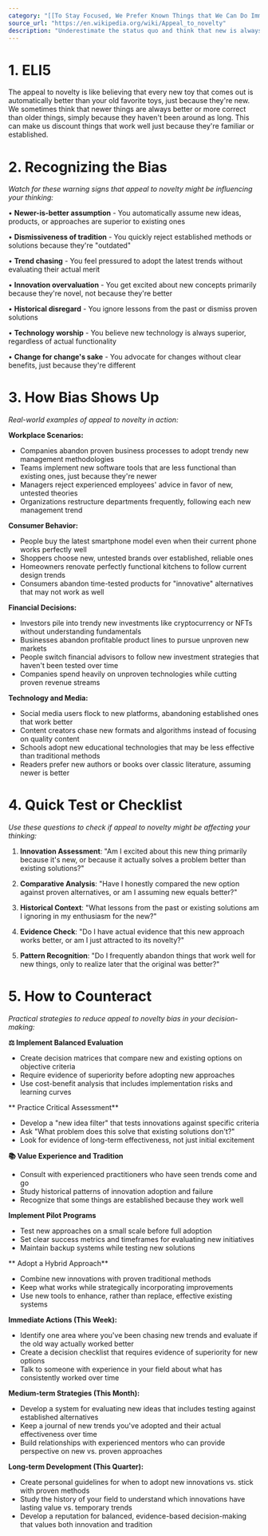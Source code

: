 ```yaml
---
category: "[[To Stay Focused, We Prefer Known Things that We Can Do Immediately]]"
source_url: "https://en.wikipedia.org/wiki/Appeal_to_novelty"
description: "Underestimate the status quo and think that new is always better."
---
```


# 1. ELI5

The appeal to novelty is like believing that every new toy that comes out is automatically better than your old favorite toys, just because they're new. We sometimes think that newer things are always better or more correct than older things, simply because they haven't been around as long. This can make us discount things that work well just because they're familiar or established.

# 2. Recognizing the Bias

*Watch for these warning signs that appeal to novelty might be influencing your thinking:*

• **Newer-is-better assumption** - You automatically assume new ideas, products, or approaches are superior to existing ones

• **Dismissiveness of tradition** - You quickly reject established methods or solutions because they're "outdated"

• **Trend chasing** - You feel pressured to adopt the latest trends without evaluating their actual merit

• **Innovation overvaluation** - You get excited about new concepts primarily because they're novel, not because they're better

• **Historical disregard** - You ignore lessons from the past or dismiss proven solutions

• **Technology worship** - You believe new technology is always superior, regardless of actual functionality

• **Change for change's sake** - You advocate for changes without clear benefits, just because they're different

# 3. How Bias Shows Up

*Real-world examples of appeal to novelty in action:*

**Workplace Scenarios:**
- Companies abandon proven business processes to adopt trendy new management methodologies
- Teams implement new software tools that are less functional than existing ones, just because they're newer
- Managers reject experienced employees' advice in favor of new, untested theories
- Organizations restructure departments frequently, following each new management trend

**Consumer Behavior:**
- People buy the latest smartphone model even when their current phone works perfectly well
- Shoppers choose new, untested brands over established, reliable ones
- Homeowners renovate perfectly functional kitchens to follow current design trends
- Consumers abandon time-tested products for "innovative" alternatives that may not work as well

**Financial Decisions:**
- Investors pile into trendy new investments like cryptocurrency or NFTs without understanding fundamentals
- Businesses abandon profitable product lines to pursue unproven new markets
- People switch financial advisors to follow new investment strategies that haven't been tested over time
- Companies spend heavily on unproven technologies while cutting proven revenue streams

**Technology and Media:**
- Social media users flock to new platforms, abandoning established ones that work better
- Content creators chase new formats and algorithms instead of focusing on quality content
- Schools adopt new educational technologies that may be less effective than traditional methods
- Readers prefer new authors or books over classic literature, assuming newer is better

# 4. Quick Test or Checklist

*Use these questions to check if appeal to novelty might be affecting your thinking:*

1. **Innovation Assessment**: "Am I excited about this new thing primarily because it's new, or because it actually solves a problem better than existing solutions?"

2. **Comparative Analysis**: "Have I honestly compared the new option against proven alternatives, or am I assuming new equals better?"

3. **Historical Context**: "What lessons from the past or existing solutions am I ignoring in my enthusiasm for the new?"

4. **Evidence Check**: "Do I have actual evidence that this new approach works better, or am I just attracted to its novelty?"

5. **Pattern Recognition**: "Do I frequently abandon things that work well for new things, only to realize later that the original was better?"

# 5. How to Counteract

*Practical strategies to reduce appeal to novelty bias in your decision-making:*

**⚖️ Implement Balanced Evaluation**
- Create decision matrices that compare new and existing options on objective criteria
- Require evidence of superiority before adopting new approaches
- Use cost-benefit analysis that includes implementation risks and learning curves

** Practice Critical Assessment**
- Develop a "new idea filter" that tests innovations against specific criteria
- Ask "What problem does this solve that existing solutions don't?"
- Look for evidence of long-term effectiveness, not just initial excitement

**📚 Value Experience and Tradition**
- Consult with experienced practitioners who have seen trends come and go
- Study historical patterns of innovation adoption and failure
- Recognize that some things are established because they work well

**Implement Pilot Programs**
- Test new approaches on a small scale before full adoption
- Set clear success metrics and timeframes for evaluating new initiatives
- Maintain backup systems while testing new solutions

** Adopt a Hybrid Approach**
- Combine new innovations with proven traditional methods
- Keep what works while strategically incorporating improvements
- Use new tools to enhance, rather than replace, effective existing systems

**Immediate Actions (This Week):**
- Identify one area where you've been chasing new trends and evaluate if the old way actually worked better
- Create a decision checklist that requires evidence of superiority for new options
- Talk to someone with experience in your field about what has consistently worked over time

**Medium-term Strategies (This Month):**
- Develop a system for evaluating new ideas that includes testing against established alternatives
- Keep a journal of new trends you've adopted and their actual effectiveness over time
- Build relationships with experienced mentors who can provide perspective on new vs. proven approaches

**Long-term Development (This Quarter):**
- Create personal guidelines for when to adopt new innovations vs. stick with proven methods
- Study the history of your field to understand which innovations have lasting value vs. temporary trends
- Develop a reputation for balanced, evidence-based decision-making that values both innovation and tradition

